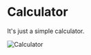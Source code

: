 # Calculator
  It's just a simple calculator.

![Calculator](https://user-images.githubusercontent.com/48537653/76977537-348ade80-6914-11ea-95b7-1be227059471.png)
